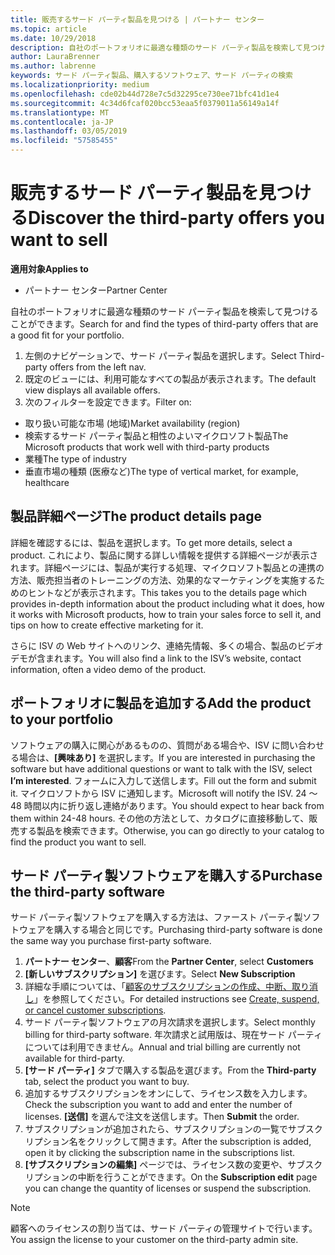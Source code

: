 ```yaml
---
title: 販売するサード パーティ製品を見つける | パートナー センター
ms.topic: article
ms.date: 10/29/2018
description: 自社のポートフォリオに最適な種類のサード パーティ製品を検索して見つけることができます。
author: LauraBrenner
ms.author: labrenne
keywords: サード パーティ製品、購入するソフトウェア、サード パーティの検索
ms.localizationpriority: medium
ms.openlocfilehash: cde02b44d728e7c5d32295ce730ee71bfc41d1e4
ms.sourcegitcommit: 4c34d6fcaf020bcc53eaa5f0379011a56149a14f
ms.translationtype: MT
ms.contentlocale: ja-JP
ms.lasthandoff: 03/05/2019
ms.locfileid: "57585455"
---
```

# <a name="discover-the-third-party-offers-you-want-to-sell"></a><span data-ttu-id="a08fe-104">販売するサード パーティ製品を見つける</span><span class="sxs-lookup"><span data-stu-id="a08fe-104">Discover the third-party offers you want to sell</span></span>

<span data-ttu-id="a08fe-105">**適用対象**</span><span class="sxs-lookup"><span data-stu-id="a08fe-105">**Applies to**</span></span>

-  <span data-ttu-id="a08fe-106">パートナー センター</span><span class="sxs-lookup"><span data-stu-id="a08fe-106">Partner Center</span></span>

<span data-ttu-id="a08fe-107">自社のポートフォリオに最適な種類のサード パーティ製品を検索して見つけることができます。</span><span class="sxs-lookup"><span data-stu-id="a08fe-107">Search for and find the types of third-party offers that are a good fit for your portfolio.</span></span> 

1.  <span data-ttu-id="a08fe-108">左側のナビゲーションで、サード パーティ製品を選択します。</span><span class="sxs-lookup"><span data-stu-id="a08fe-108">Select Third-party offers from the left nav.</span></span> 
2.  <span data-ttu-id="a08fe-109">既定のビューには、利用可能なすべての製品が表示されます。</span><span class="sxs-lookup"><span data-stu-id="a08fe-109">The default view displays all available offers.</span></span> 
3.  <span data-ttu-id="a08fe-110">次のフィルターを設定できます。</span><span class="sxs-lookup"><span data-stu-id="a08fe-110">Filter on:</span></span>

- <span data-ttu-id="a08fe-111">取り扱い可能な市場 (地域)</span><span class="sxs-lookup"><span data-stu-id="a08fe-111">Market availability (region)</span></span>
- <span data-ttu-id="a08fe-112">検索するサード パーティ製品と相性のよいマイクロソフト製品</span><span class="sxs-lookup"><span data-stu-id="a08fe-112">The Microsoft products that work well with third-party products</span></span>
- <span data-ttu-id="a08fe-113">業種</span><span class="sxs-lookup"><span data-stu-id="a08fe-113">The type of industry</span></span>
- <span data-ttu-id="a08fe-114">垂直市場の種類 (医療など)</span><span class="sxs-lookup"><span data-stu-id="a08fe-114">The type of vertical market, for example, healthcare</span></span>

## <a name="the-product-details-page"></a><span data-ttu-id="a08fe-115">製品詳細ページ</span><span class="sxs-lookup"><span data-stu-id="a08fe-115">The product details page</span></span>

<span data-ttu-id="a08fe-116">詳細を確認するには、製品を選択します。</span><span class="sxs-lookup"><span data-stu-id="a08fe-116">To get more details, select a product.</span></span> <span data-ttu-id="a08fe-117">これにより、製品に関する詳しい情報を提供する詳細ページが表示されます。詳細ページには、製品が実行する処理、マイクロソフト製品との連携の方法、販売担当者のトレーニングの方法、効果的なマーケティングを実施するためのヒントなどが表示されます。</span><span class="sxs-lookup"><span data-stu-id="a08fe-117">This takes you to the details page which provides in-depth information about the product including what it does, how it works with Microsoft products, how to train your sales force to sell it, and tips on how to create effective marketing for it.</span></span> 

<span data-ttu-id="a08fe-118">さらに ISV の Web サイトへのリンク、連絡先情報、多くの場合、製品のビデオ デモが含まれます。</span><span class="sxs-lookup"><span data-stu-id="a08fe-118">You will also find a link to the ISV’s website, contact information, often a video demo of the product.</span></span> 

## <a name="add-the-product-to-your-portfolio"></a><span data-ttu-id="a08fe-119">ポートフォリオに製品を追加する</span><span class="sxs-lookup"><span data-stu-id="a08fe-119">Add the product to your portfolio</span></span>

<span data-ttu-id="a08fe-120">ソフトウェアの購入に関心があるものの、質問がある場合や、ISV に問い合わせる場合は、**[興味あり]** を選択します。</span><span class="sxs-lookup"><span data-stu-id="a08fe-120">If you are interested in purchasing the software but have additional questions or want to talk with the ISV, select **I’m interested**.</span></span> <span data-ttu-id="a08fe-121">フォームに入力して送信します。</span><span class="sxs-lookup"><span data-stu-id="a08fe-121">Fill out the form and submit it.</span></span> <span data-ttu-id="a08fe-122">マイクロソフトから ISV に通知します。</span><span class="sxs-lookup"><span data-stu-id="a08fe-122">Microsoft will notify the ISV.</span></span> <span data-ttu-id="a08fe-123">24 ～ 48 時間以内に折り返し連絡があります。</span><span class="sxs-lookup"><span data-stu-id="a08fe-123">You should expect to hear back from them within 24-48 hours.</span></span> <span data-ttu-id="a08fe-124">その他の方法として、カタログに直接移動して、販売する製品を検索できます。</span><span class="sxs-lookup"><span data-stu-id="a08fe-124">Otherwise, you can go directly to your catalog to find the product you want to sell.</span></span>

## <a name="purchase-the-third-party-software"></a><span data-ttu-id="a08fe-125">サード パーティ製ソフトウェアを購入する</span><span class="sxs-lookup"><span data-stu-id="a08fe-125">Purchase the third-party software</span></span>

<span data-ttu-id="a08fe-126">サード パーティ製ソフトウェアを購入する方法は、ファースト パーティ製ソフトウェアを購入する場合と同じです。</span><span class="sxs-lookup"><span data-stu-id="a08fe-126">Purchasing third-party software is done the same way you purchase first-party software.</span></span> 

1. <span data-ttu-id="a08fe-127">**パートナー センター**、**顧客**</span><span class="sxs-lookup"><span data-stu-id="a08fe-127">From the **Partner Center**, select **Customers**</span></span>
2. <span data-ttu-id="a08fe-128">**[新しいサブスクリプション]** を選びます。</span><span class="sxs-lookup"><span data-stu-id="a08fe-128">Select **New Subscription**</span></span>
3. <span data-ttu-id="a08fe-129">詳細な手順については、「[顧客のサブスクリプションの作成、中断、取り消し](create-a-new-subscription.md)」を参照してください。</span><span class="sxs-lookup"><span data-stu-id="a08fe-129">For detailed instructions see [Create, suspend, or cancel customer subscriptions](create-a-new-subscription.md).</span></span>
4.  <span data-ttu-id="a08fe-130">サード パーティ製ソフトウェアの月次請求を選択します。</span><span class="sxs-lookup"><span data-stu-id="a08fe-130">Select monthly billing for third-party software.</span></span> <span data-ttu-id="a08fe-131">年次請求と試用版は、現在サード パーティについては利用できません。</span><span class="sxs-lookup"><span data-stu-id="a08fe-131">Annual and trial billing are currently not available for third-party.</span></span>
5.  <span data-ttu-id="a08fe-132">**[サード パーティ]** タブで購入する製品を選びます。</span><span class="sxs-lookup"><span data-stu-id="a08fe-132">From the **Third-party** tab, select the product you want to buy.</span></span>
6.  <span data-ttu-id="a08fe-133">追加するサブスクリプションをオンにして、ライセンス数を入力します。</span><span class="sxs-lookup"><span data-stu-id="a08fe-133">Check the subscription you want to add and enter the number of licenses.</span></span> <span data-ttu-id="a08fe-134">**[送信]** を選んで注文を送信します。</span><span class="sxs-lookup"><span data-stu-id="a08fe-134">Then **Submit** the order.</span></span>
7.  <span data-ttu-id="a08fe-135">サブスクリプションが追加されたら、サブスクリプションの一覧でサブスクリプション名をクリックして開きます。</span><span class="sxs-lookup"><span data-stu-id="a08fe-135">After the subscription is added, open it by clicking the subscription name in the subscriptions list.</span></span> 
8.  <span data-ttu-id="a08fe-136">**[サブスクリプションの編集]** ページでは、ライセンス数の変更や、サブスクリプションの中断を行うことができます。</span><span class="sxs-lookup"><span data-stu-id="a08fe-136">On the **Subscription edit** page you can change the quantity of licenses or suspend the subscription.</span></span>

> [!NOTE]  
>  <span data-ttu-id="a08fe-137">顧客へのライセンスの割り当ては、サード パーティの管理サイトで行います。</span><span class="sxs-lookup"><span data-stu-id="a08fe-137">You assign the license to your customer on the third-party admin site.</span></span>

    


